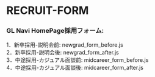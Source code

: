 # RECRUIT-FORM
### GL Navi HomePage採用フォーム: <br />
1．新卒採用-説明会前: newgrad_form_before.js          <br />
2．新卒採用-説明会後: newgrad_form_after.js           <br />
3．中途採用-カジュアル面談前: midcareer_form_before.js        <br />
4．中途採用-カジュアル面談後: midcareer_form_after.js         <br />

